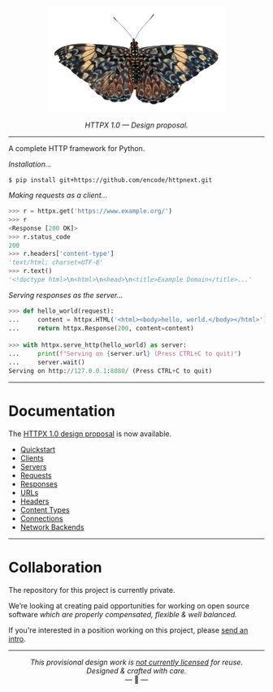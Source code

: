 <p align="center">
  <img width="350" height="208" src="https://raw.githubusercontent.com/encode/httpx/master/docs/img/butterfly.png" alt='HTTPX'>
</p>

<p align="center"><em>HTTPX 1.0 — Design proposal.</em></p>

---

A complete HTTP framework for Python.

*Installation...*

```shell
$ pip install git+https://github.com/encode/httpnext.git
```

*Making requests as a client...*

```python
>>> r = httpx.get('https://www.example.org/')
>>> r
<Response [200 OK]>
>>> r.status_code
200
>>> r.headers['content-type']
'text/html; charset=UTF-8'
>>> r.text()
'<!doctype html>\n<html>\n<head>\n<title>Example Domain</title>...'
```

*Serving responses as the server...*

```python
>>> def hello_world(request):
...     content = httpx.HTML('<html><body>hello, world.</body></html>')
...     return httpx.Response(200, content=content)

>>> with httpx.serve_http(hello_world) as server:
...     print(f"Serving on {server.url} (Press CTRL+C to quit)")
...     server.wait()
Serving on http://127.0.0.1:8080/ (Press CTRL+C to quit)
```

---

# Documentation

The [HTTPX 1.0 design proposal](https://www.encode.io/httpnext/) is now available.

* [Quickstart](https://www.encode.io/httpnext/quickstart)
* [Clients](https://www.encode.io/httpnext/clients)
* [Servers](https://www.encode.io/httpnext/servers)
* [Requests](https://www.encode.io/httpnext/requests)
* [Responses](https://www.encode.io/httpnext/responses)
* [URLs](https://www.encode.io/httpnext/urls)
* [Headers](https://www.encode.io/httpnext/headers)
* [Content Types](https://www.encode.io/httpnext/content-types)
* [Connections](https://www.encode.io/httpnext/connections)
* [Network Backends](https://www.encode.io/httpnext/networking)

---

# Collaboration

The repository for this project is currently private.

We’re looking at creating paid opportunities for working on open source software *which are properly compensated, flexible & well balanced.*

If you're interested in a position working on this project, please <a href="mailto:kim@encode.io">send an intro</a>.

---

<p align="center"><i>This provisional design work is <a href="https://github.com/encode/httpnext/blob/master/LICENSE.md">not currently licensed</a> for reuse.<br/>Designed & crafted with care.</i><br/>&mdash; 🦋 &mdash;</p>
